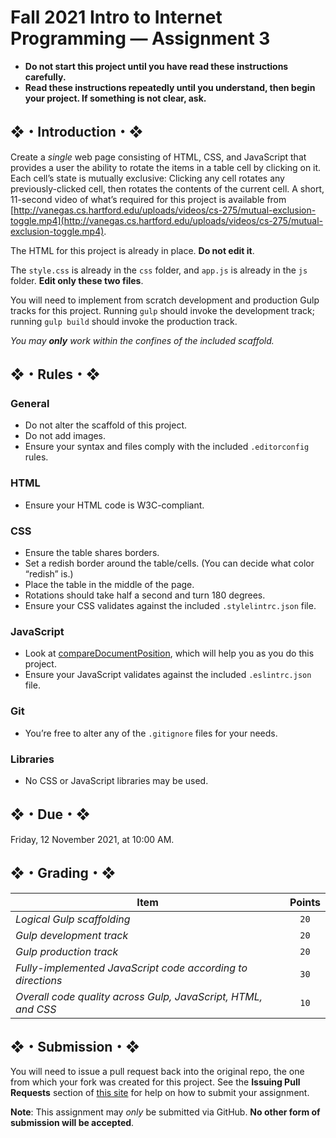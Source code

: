 # Fall 2021 Intro to Internet Programming — Assignment 3

* **Do not start this project until you have read these instructions carefully.**  
* **Read these instructions repeatedly until you understand, then begin your project. If something is not clear, ask.**  

## ❖・Introduction・❖
Create a *single* web page consisting of HTML, CSS, and JavaScript that provides a user the ability to rotate the items in a table cell by clicking on it. Each cell’s state is mutually exclusive: Clicking any cell rotates any previously-clicked cell, then rotates the contents of the current cell. A short, 11-second video of what’s required for this project is available from [http://vanegas.cs.hartford.edu/uploads/videos/cs-275/mutual-exclusion-toggle.mp4](http://vanegas.cs.hartford.edu/uploads/videos/cs-275/mutual-exclusion-toggle.mp4).

The HTML for this project is already in place. **Do not edit it**.

The `style.css` is already in the `css` folder, and `app.js` is already in the `js` folder. **Edit only these two files**.

You will need to implement from scratch development and production Gulp tracks for this project. Running `gulp` should invoke the development track; running `gulp build` should invoke the production track.

_You may **only** work within the confines of the included scaffold._

## ❖・Rules・❖
### General
* Do not alter the scaffold of this project.
* Do not add images.
* Ensure your syntax and files comply with the included `.editorconfig` rules.

### HTML
* Ensure your HTML code is W3C-compliant.

### CSS
* Ensure the table shares borders.
* Set a redish border around the table/cells. (You can decide what color “redish” is.)
* Place the table in the middle of the page.
* Rotations should take half a second and turn 180 degrees.
* Ensure your CSS validates against the included `.stylelintrc.json` file.

### JavaScript
* Look at [compareDocumentPosition](https://developer.mozilla.org/en-US/docs/Web/API/Node/compareDocumentPosition), which will help you as you do this project.
* Ensure your JavaScript validates against the included `.eslintrc.json` file.

### Git
* You’re free to alter any of the `.gitignore` files for your needs.

### Libraries
* No CSS or JavaScript libraries may be used.

## ❖・Due・❖
Friday, 12 November 2021, at 10:00 AM.

## ❖・Grading・❖
| Item                                                          | Points |
| ------------------------------------------------------------- | :----: |
| *Logical Gulp scaffolding*                                    |  `20`  |
| *Gulp development track*                                      |  `20`  |
| *Gulp production track*                                       |  `20`  |
| *Fully-implemented JavaScript code according to directions*   |  `30`  |
| *Overall code quality across Gulp, JavaScript, HTML, and CSS* |  `10`  |

## ❖・Submission・❖
You will need to issue a pull request back into the original repo, the one from which your fork was created for this project. See the **Issuing Pull Requests** section of [this site](http://code-warrior.github.io/tutorials/git/github/index.html) for help on how to submit your assignment.

**Note**: This assignment may *only* be submitted via GitHub. **No other form of submission will be accepted**.

